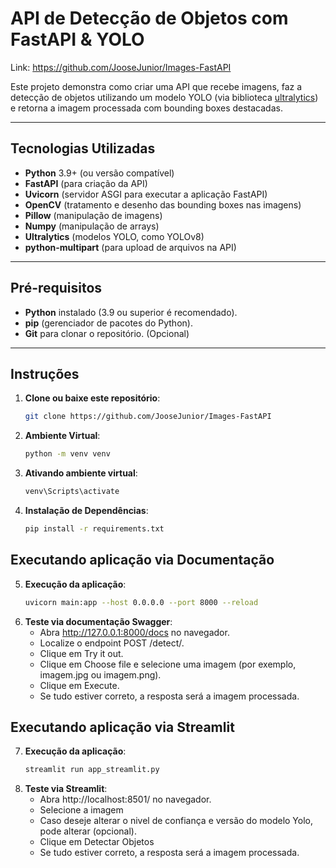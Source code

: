 # API de Detecção de Objetos com FastAPI & YOLO

Link: https://github.com/JooseJunior/Images-FastAPI

Este projeto demonstra como criar uma API que recebe imagens, faz a detecção de objetos utilizando um modelo YOLO (via biblioteca [ultralytics](https://github.com/ultralytics/ultralytics)) e retorna a imagem processada com bounding boxes destacadas.

---

## Tecnologias Utilizadas

- **Python** 3.9+ (ou versão compatível)
- **FastAPI** (para criação da API)
- **Uvicorn** (servidor ASGI para executar a aplicação FastAPI)
- **OpenCV** (tratamento e desenho das bounding boxes nas imagens)
- **Pillow** (manipulação de imagens)
- **Numpy** (manipulação de arrays)
- **Ultralytics** (modelos YOLO, como YOLOv8)
- **python-multipart** (para upload de arquivos na API)

---

## Pré-requisitos

- **Python** instalado (3.9 ou superior é recomendado).
- **pip** (gerenciador de pacotes do Python).
- **Git** para clonar o repositório. (Opcional)

---

## Instruções

1. **Clone ou baixe este repositório**:

   ```bash
   git clone https://github.com/JooseJunior/Images-FastAPI

2. **Ambiente Virtual**:
   ```bash
   python -m venv venv

3. **Ativando ambiente virtual**:
   ```bash
   venv\Scripts\activate

4. **Instalação de Dependências**:
   ```bash
   pip install -r requirements.txt

## Executando aplicação via Documentação

5. **Execução da aplicação**:
   ```bash
   uvicorn main:app --host 0.0.0.0 --port 8000 --reload

6. **Teste via documentação Swagger**:
    * Abra http://127.0.0.1:8000/docs no navegador.
    * Localize o endpoint POST /detect/.
    * Clique em Try it out.
    * Clique em Choose file e selecione uma imagem (por exemplo, imagem.jpg ou imagem.png).
    * Clique em Execute.
    * Se tudo estiver correto, a resposta será a imagem processada.

## Executando aplicação via Streamlit

7. **Execução da aplicação**:
   ```bash
   streamlit run app_streamlit.py

8. **Teste via Streamlit**:
    * Abra http://localhost:8501/ no navegador.
    * Selecione a imagem
    * Caso deseje alterar o nivel de confiança e versão do modelo Yolo, pode alterar (opcional).
    * Clique em Detectar Objetos
    * Se tudo estiver correto, a resposta será a imagem processada.